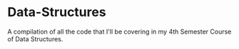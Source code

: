 Data-Structures
===============

A compilation of all the code that I'll be covering in my 4th Semester Course of Data Structures.
